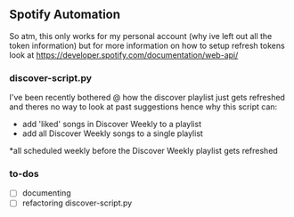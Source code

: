 ## Spotify Automation
So atm, this only works for my personal account (why ive left out all the token information) but for more information on how to setup refresh tokens look at https://developer.spotify.com/documentation/web-api/

### discover-script.py
I've been recently bothered @ how the discover playlist just gets refreshed and theres no way to look at past suggestions hence why this script can:
- add 'liked' songs in Discover Weekly to a playlist
- add all Discover Weekly songs to a single playlist

*all scheduled weekly before the Discover Weekly playlist gets refreshed

### to-dos
- [ ] documenting
- [ ] refactoring discover-script.py